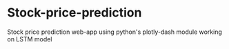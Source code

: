 # Stock-price-prediction
Stock price prediction web-app using python's plotly-dash module working on LSTM model
